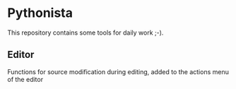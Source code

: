 # Pythonista
This repository contains some tools for daily work ;-).

## Editor
Functions for source modification during editing, added to the actions menu of the editor

